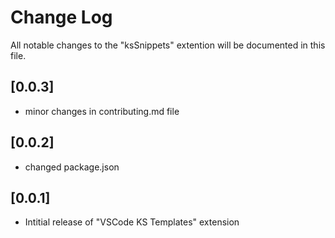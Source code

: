 # Change Log
All notable changes to the "ksSnippets" extention will be documented in this file.

## [0.0.3]
- minor changes in contributing.md file
## [0.0.2]
- changed package.json 
## [0.0.1]
- Intitial release of "VSCode KS Templates" extension 
